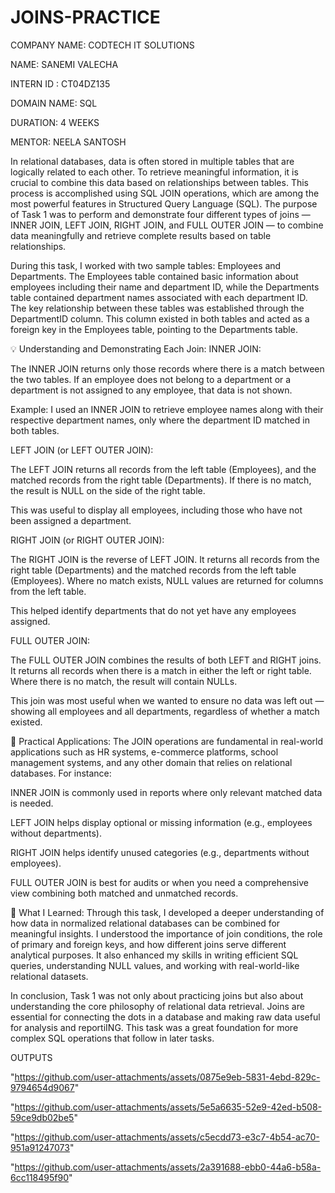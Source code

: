 # JOINS-PRACTICE

COMPANY NAME: CODTECH IT SOLUTIONS


NAME: SANEMI VALECHA


INTERN ID : CT04DZ135


DOMAIN NAME: SQL


DURATION: 4 WEEKS


MENTOR: NEELA SANTOSH


In relational databases, data is often stored in multiple tables that are logically related to each other. To retrieve meaningful information, it is crucial to combine this data based on relationships between tables. This process is accomplished using SQL JOIN operations, which are among the most powerful features in Structured Query Language (SQL). The purpose of Task 1 was to perform and demonstrate four different types of joins — INNER JOIN, LEFT JOIN, RIGHT JOIN, and FULL OUTER JOIN — to combine data meaningfully and retrieve complete results based on table relationships.

During this task, I worked with two sample tables: Employees and Departments. The Employees table contained basic information about employees including their name and department ID, while the Departments table contained department names associated with each department ID. The key relationship between these tables was established through the DepartmentID column. This column existed in both tables and acted as a foreign key in the Employees table, pointing to the Departments table.

💡 Understanding and Demonstrating Each Join:
INNER JOIN:

The INNER JOIN returns only those records where there is a match between the two tables. If an employee does not belong to a department or a department is not assigned to any employee, that data is not shown.

Example: I used an INNER JOIN to retrieve employee names along with their respective department names, only where the department ID matched in both tables.

LEFT JOIN (or LEFT OUTER JOIN):

The LEFT JOIN returns all records from the left table (Employees), and the matched records from the right table (Departments). If there is no match, the result is NULL on the side of the right table.

This was useful to display all employees, including those who have not been assigned a department.

RIGHT JOIN (or RIGHT OUTER JOIN):

The RIGHT JOIN is the reverse of LEFT JOIN. It returns all records from the right table (Departments) and the matched records from the left table (Employees). Where no match exists, NULL values are returned for columns from the left table.

This helped identify departments that do not yet have any employees assigned.

FULL OUTER JOIN:

The FULL OUTER JOIN combines the results of both LEFT and RIGHT joins. It returns all records when there is a match in either the left or right table. Where there is no match, the result will contain NULLs.

This join was most useful when we wanted to ensure no data was left out — showing all employees and all departments, regardless of whether a match existed.

🔎 Practical Applications:
The JOIN operations are fundamental in real-world applications such as HR systems, e-commerce platforms, school management systems, and any other domain that relies on relational databases. For instance:

INNER JOIN is commonly used in reports where only relevant matched data is needed.

LEFT JOIN helps display optional or missing information (e.g., employees without departments).

RIGHT JOIN helps identify unused categories (e.g., departments without employees).

FULL OUTER JOIN is best for audits or when you need a comprehensive view combining both matched and unmatched records.

🧠 What I Learned:
Through this task, I developed a deeper understanding of how data in normalized relational databases can be combined for meaningful insights. I understood the importance of join conditions, the role of primary and foreign keys, and how different joins serve different analytical purposes. It also enhanced my skills in writing efficient SQL queries, understanding NULL values, and working with real-world-like relational datasets.

In conclusion, Task 1 was not only about practicing joins but also about understanding the core philosophy of relational data retrieval. Joins are essential for connecting the dots in a database and making raw data useful for analysis and reportiING. This task was a great foundation for more complex SQL operations that follow in later tasks.


OUTPUTS


"https://github.com/user-attachments/assets/0875e9eb-5831-4ebd-829c-9794654d9067"


"https://github.com/user-attachments/assets/5e5a6635-52e9-42ed-b508-59ce9db02be5"


"https://github.com/user-attachments/assets/c5ecdd73-e3c7-4b54-ac70-951a91247073"


"https://github.com/user-attachments/assets/2a391688-ebb0-44a6-b58a-6cc118495f90"
